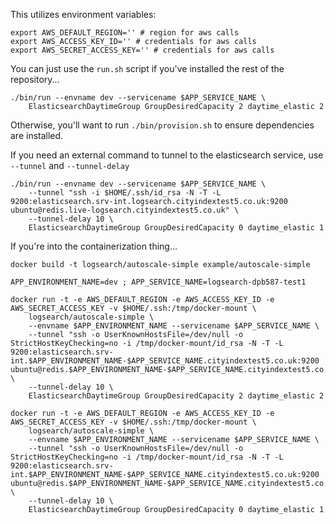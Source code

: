 This utilizes environment variables:

    export AWS_DEFAULT_REGION='' # region for aws calls
    export AWS_ACCESS_KEY_ID='' # credentials for aws calls
    export AWS_SECRET_ACCESS_KEY='' # credentials for aws calls

You can just use the `run.sh` script if you've installed the rest of the repository...

    ./bin/run --envname dev --servicename $APP_SERVICE_NAME \
        ElasticsearchDaytimeGroup GroupDesiredCapacity 2 daytime_elastic 2

Otherwise, you'll want to run `./bin/provision.sh` to ensure dependencies are installed.

If you need an external command to tunnel to the elasticsearch service, use `--tunnel` and `--tunnel-delay`

    ./bin/run --envname dev --servicename $APP_SERVICE_NAME \
        --tunnel "ssh -i $HOME/.ssh/id_rsa -N -T -L 9200:elasticsearch.srv-int.logsearch.cityindextest5.co.uk:9200 ubuntu@redis.live-logsearch.cityindextest5.co.uk" \
        --tunnel-delay 10 \
        ElasticsearchDaytimeGroup GroupDesiredCapacity 0 daytime_elastic 1

If you're into the containerization thing...

    docker build -t logsearch/autoscale-simple example/autoscale-simple

    APP_ENVIRONMENT_NAME=dev ; APP_SERVICE_NAME=logsearch-dpb587-test1

    docker run -t -e AWS_DEFAULT_REGION -e AWS_ACCESS_KEY_ID -e AWS_SECRET_ACCESS_KEY -v $HOME/.ssh:/tmp/docker-mount \
        logsearch/autoscale-simple \
        --envname $APP_ENVIRONMENT_NAME --servicename $APP_SERVICE_NAME \
        --tunnel "ssh -o UserKnownHostsFile=/dev/null -o StrictHostKeyChecking=no -i /tmp/docker-mount/id_rsa -N -T -L 9200:elasticsearch.srv-int.$APP_ENVIRONMENT_NAME-$APP_SERVICE_NAME.cityindextest5.co.uk:9200 ubuntu@redis.$APP_ENVIRONMENT_NAME-$APP_SERVICE_NAME.cityindextest5.co.uk" \
        --tunnel-delay 10 \
        ElasticsearchDaytimeGroup GroupDesiredCapacity 2 daytime_elastic 2

    docker run -t -e AWS_DEFAULT_REGION -e AWS_ACCESS_KEY_ID -e AWS_SECRET_ACCESS_KEY -v $HOME/.ssh:/tmp/docker-mount \
        logsearch/autoscale-simple \
        --envname $APP_ENVIRONMENT_NAME --servicename $APP_SERVICE_NAME \
        --tunnel "ssh -o UserKnownHostsFile=/dev/null -o StrictHostKeyChecking=no -i /tmp/docker-mount/id_rsa -N -T -L 9200:elasticsearch.srv-int.$APP_ENVIRONMENT_NAME-$APP_SERVICE_NAME.cityindextest5.co.uk:9200 ubuntu@redis.$APP_ENVIRONMENT_NAME-$APP_SERVICE_NAME.cityindextest5.co.uk" \
        --tunnel-delay 10 \
        ElasticsearchDaytimeGroup GroupDesiredCapacity 0 daytime_elastic 1
